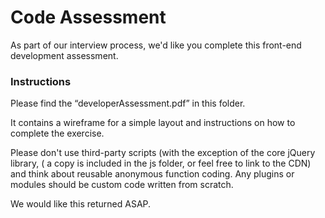 # Code Assessment #

As part of our interview process, we'd like you complete this front-end development assessment.

### Instructions ###

Please find the “developerAssessment.pdf” in this folder.

It contains a wireframe for a simple layout and instructions on how to complete the exercise.

Please don't use third-party scripts (with the exception of the core jQuery library, ( a copy is included in the js folder, or feel free to link to the CDN) and think about reusable anonymous function coding. Any plugins or modules should be custom code written from scratch.

We would like this returned ASAP.